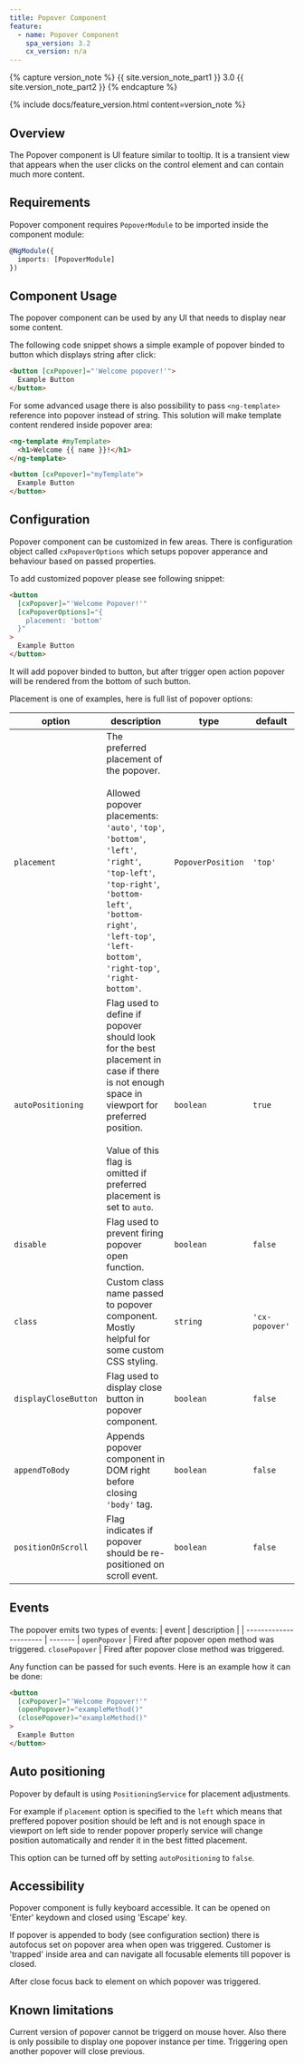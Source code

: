 ```yaml
---
title: Popover Component
feature:
  - name: Popover Component
    spa_version: 3.2
    cx_version: n/a
---
```


{% capture version_note %}
{{ site.version_note_part1 }} 3.0 {{ site.version_note_part2 }}
{% endcapture %}

{% include docs/feature_version.html content=version_note %}

## Overview

The Popover component is UI feature similar to tooltip. It is a transient view  that appears when the user clicks on the control element and can contain much more content.

## Requirements

Popover component requires `PopoverModule` to be imported inside the component module:

```ts
@NgModule({
  imports: [PopoverModule]
})
```

## Component Usage

The popover component can be used by any UI that needs to display near some  content.

The following code snippet shows a simple example of popover binded to button which displays string after click:

```html
<button [cxPopover]="'Welcome popover!'">
  Example Button
</button>
```

For some advanced usage there is also possibility to pass `<ng-template>` reference into popover instead of string. This solution will make template content rendered inside popover area:

```html
<ng-template #myTemplate>
  <h1>Welcome {{ name }}!</h1>
</ng-template>

<button [cxPopover]="myTemplate">
  Example Button
</button>
```

## Configuration

Popover component can be customized in few areas. There is configuration object called `cxPopoverOptions` which setups popover apperance and behaviour based on passed properties.

To add customized popover please see following snippet:

```html
<button
  [cxPopover]="'Welcome Popover!'"
  [cxPopoverOptions]="{
    placement: 'bottom'
  }"
>
  Example Button
</button>
```
It will add popover binded to button, but after trigger open action popover will be rendered from the bottom of such button.

Placement is one of examples, here is full list of popover options:

| option | description | type | default |
| ---------------------- | ------- | ------ | ------ |
| `placement` | The preferred placement of the popover.<br/><br/> Allowed popover placements: `'auto'`, `'top'`, `'bottom'`, `'left'`, `'right'`, `'top-left'`, `'top-right'`, `'bottom-left'`, `'bottom-right'`, `'left-top'`, `'left-bottom'`, `'right-top'`, `'right-bottom'`. | `PopoverPosition` | `'top'`
| `autoPositioning` | Flag used to define if popover should look for the best placement in case if there is not enough space in viewport for preferred position.<br/><br/> Value of this flag is omitted if preferred placement is set to `auto`. | `boolean` | `true`
| `disable` | Flag used to prevent firing popover open function. | `boolean` | `false`
| `class` | Custom class name passed to popover component. Mostly helpful for some custom CSS styling. | `string` | `'cx-popover'`
| `displayCloseButton` | Flag used to display close button in popover component. | `boolean` | `false`
| `appendToBody` | Appends popover component in DOM right before closing `'body'` tag. | `boolean` | `false`
| `positionOnScroll` | Flag indicates if popover should be re-positioned on scroll event. | `boolean` | `false`

## Events

The popover emits two types of events:
| event | description |
| ---------------------- | ------- |
`openPopover` | Fired after popover open method was triggered.
`closePopover` | Fired after popover close method was triggered.

Any function can be passed for such events. Here is an example how it can be done:
```html
<button
  [cxPopover]="'Welcome Popover!'"
  (openPopover)="exampleMethod()"
  (closePopover)="exampleMethod()"
>
  Example Button
</button>
```

## Auto positioning

Popover by default is using `PositioningService` for placement adjustments. 

For example if `placement` option is specified to the `left` which means that preffered popover position should be left and is not enough space in viewport on left side to render popover properly service will change position automatically and render it in the best fitted placement.

This option can be turned off by setting `autoPositioning` to `false`.

## Accessibility

Popover component is fully keyboard accessible. It can be opened on 'Enter' keydown and closed using 'Escape' key.

If popover is appended to body (see configuration section) there is autofocus set on popover area when open was triggered. Customer is 'trapped' inside area and can navigate all focusable elements till popover is closed.

After close focus back to element on which popover was triggered.

## Known limitations

Current version of popover cannot be triggerd on mouse hover. Also there is only possibile to display one popover instance per time. Triggering open another popover will close previous.

